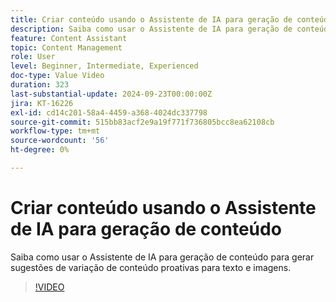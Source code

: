 ```yaml
---
title: Criar conteúdo usando o Assistente de IA para geração de conteúdo
description: Saiba como usar o Assistente de IA para geração de conteúdo para gerar sugestões de variação de conteúdo proativas para texto e imagens.
feature: Content Assistant
topic: Content Management
role: User
level: Beginner, Intermediate, Experienced
doc-type: Value Video
duration: 323
last-substantial-update: 2024-09-23T00:00:00Z
jira: KT-16226
exl-id: cd14c201-58a4-4459-a368-4024dc337798
source-git-commit: 515bb83acf2e9a19f771f736805bcc8ea62108cb
workflow-type: tm+mt
source-wordcount: '56'
ht-degree: 0%

---
```


# Criar conteúdo usando o Assistente de IA para geração de conteúdo

Saiba como usar o Assistente de IA para geração de conteúdo para gerar sugestões de variação de conteúdo proativas para texto e imagens.

>[!VIDEO](https://video.tv.adobe.com/v/3434635/?learn=on)

